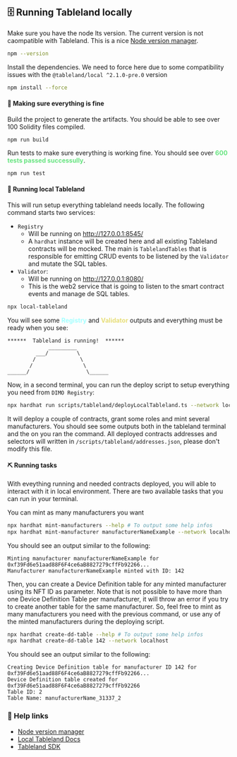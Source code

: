 ## :file_cabinet: Running Tableland locally

Make sure you have the node lts version. The current version is not caompatible with Tableland. This is a nice [Node version manager](https://www.npmjs.com/package/n).
```bash
npm --version
```

Install the dependencies. We need to force here due to some compatibility issues with the `@tableland/local ^2.1.0-pre.0` version
```bash
npm install --force
```

#### :slightly_smiling_face: Making sure everything is fine

Build the project to generate the artifacts. You should be able to see over 100 Solidity files compiled.
```
npm run build
```

Run tests to make sure everything is working fine. You should see over <span style="color:#67e480; font-weight:bold">600 tests passed successully</span>.
```bash
npm run test
```

#### :runner: Running local Tableland

This will run setup everything tableland needs locally. The following command starts two services:
- `Registry`
    - Will be running on http://127.0.0.1:8545/
    - A `hardhat` instance will be created here and all existing Tableland contracts will be mocked. The main is `TablelandTables` that is responsible for emitting CRUD events to be listened by the `Validator` and mutate the SQL tables.
- `Validator`: 
    - Will be running on http://127.0.0.1:8080/
    - This is the web2 service that is going to listen to the smart contract events and manage de SQL tables.

```bash
npx local-tableland
```

You will see some <span style="color:#a4ffff; font-weight:bold">Registry</span> and <span style="color:#e7de79; font-weight:bold">Validator</span> outputs and everything must be ready when you see:
```
******  Tableland is running!  ******
             _________
         ___/         \
        /              \
       /                \
______/                  \______
```

Now, in a second terminal, you can run the deploy script to setup everything you need from `DIMO Registry`:

```bash
npx hardhat run scripts/tableland/deployLocalTableland.ts --network localhost
```

It will deploy a couple of contracts, grant some roles and mint several manufacturers. You should see some outputs both in the tableland terminal and the on you ran the command. All deployed contracts addresses and selectors will written in `/scripts/tableland/addresses.json`, please don't modify this file. 

#### :pick: Running tasks

With eveything running and needed contracts deployed, you will able to interact with it in local environment. There are two available tasks that you can run in your terminal.

You can mint as many manufacturers you want

```bash
npx hardhat mint-manufacturers --help # To output some help infos
npx hardhat mint-manufacturer manufacturerNameExample --network localhost
```

You should see an output similar to the following:

```
Minting manufacturer manufacturerNameExample for 0xf39Fd6e51aad88F6F4ce6aB8827279cffFb92266...
Manufacturer manufacturerNameExample minted with ID: 142
```

Then, you can create a Device Definition table for any minted manufacturer using its NFT ID as parameter. Note that is not possible to have more than one Device Definition Table per manufacturer, it will throw an error if you try to create another table for the same manufacturer. So, feel free to mint as many manufacturers you need with the previous command, or use any of the minted manufacturers during the deploying script.

```bash
npx hardhat create-dd-table --help # To output some help infos
npx hardhat create-dd-table 142 --network localhost
```

You should see an output similar to the following:

```
Creating Device Definition table for manufacturer ID 142 for 0xf39Fd6e51aad88F6F4ce6aB8827279cffFb92266...
Device Definition table created for 0xf39Fd6e51aad88F6F4ce6aB8827279cffFb92266
Table ID: 2
Table Name: manufacturerName_31337_2
```

### :tipping_hand_person: Help links
- [Node version manager](https://www.npmjs.com/package/n)
- [Local Tableland Docs](https://docs.tableland.xyz/local-tableland/)
- [Tableland SDK](https://docs.tableland.xyz/sdk/)
